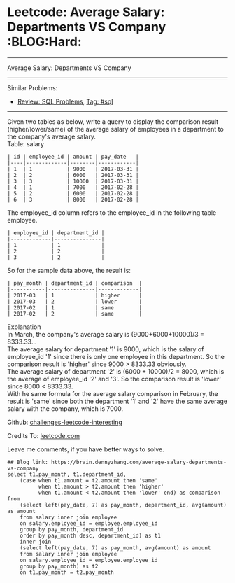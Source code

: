 # Leetcode: Average Salary: Departments VS Company     :BLOG:Hard:


---

Average Salary: Departments VS Company  

---

Similar Problems:  
-   [Review: SQL Problems](https://brain.dennyzhang.com/review-sql), [Tag: #sql](https://brain.dennyzhang.com/tag/sql)

---

Given two tables as below, write a query to display the comparison result (higher/lower/same) of the average salary of employees in a department to the company's average salary.  
Table: salary  

    | id | employee_id | amount | pay_date   |
    |----|-------------|--------|------------|
    | 1  | 1           | 9000   | 2017-03-31 |
    | 2  | 2           | 6000   | 2017-03-31 |
    | 3  | 3           | 10000  | 2017-03-31 |
    | 4  | 1           | 7000   | 2017-02-28 |
    | 5  | 2           | 6000   | 2017-02-28 |
    | 6  | 3           | 8000   | 2017-02-28 |

The employee\_id column refers to the employee\_id in the following table employee.  

    | employee_id | department_id |
    |-------------|---------------|
    | 1           | 1             |
    | 2           | 2             |
    | 3           | 2             |

So for the sample data above, the result is:  

    | pay_month | department_id | comparison  |
    |-----------|---------------|-------------|
    | 2017-03   | 1             | higher      |
    | 2017-03   | 2             | lower       |
    | 2017-02   | 1             | same        |
    | 2017-02   | 2             | same        |

Explanation  
In March, the company's average salary is (9000+6000+10000)/3 = 8333.33&#x2026;  
The average salary for department '1' is 9000, which is the salary of employee\_id '1' since there is only one employee in this department. So the comparison result is 'higher' since 9000 > 8333.33 obviously.  
The average salary of department '2' is (6000 + 10000)/2 = 8000, which is the average of employee\_id '2' and '3'. So the comparison result is 'lower' since 8000 < 8333.33.  
With he same formula for the average salary comparison in February, the result is 'same' since both the department '1' and '2' have the same average salary with the company, which is 7000.  

Github: [challenges-leetcode-interesting](https://github.com/DennyZhang/challenges-leetcode-interesting/tree/master/average-salary-departments-vs-company)  

Credits To: [leetcode.com](https://leetcode.com/problems/average-salary-departments-vs-company/description/)  

Leave me comments, if you have better ways to solve.  

    ## Blog link: https://brain.dennyzhang.com/average-salary-departments-vs-company
    select t1.pay_month, t1.department_id,
        (case when t1.amount = t2.amount then 'same'
              when t1.amount > t2.amount then 'higher'
              when t1.amount < t2.amount then 'lower' end) as comparison
    from 
        (select left(pay_date, 7) as pay_month, department_id, avg(amount) as amount
        from salary inner join employee
        on salary.employee_id = employee.employee_id
        group by pay_month, department_id
        order by pay_month desc, department_id) as t1
        inner join
        (select left(pay_date, 7) as pay_month, avg(amount) as amount
        from salary inner join employee
        on salary.employee_id = employee.employee_id
        group by pay_month) as t2
        on t1.pay_month = t2.pay_month